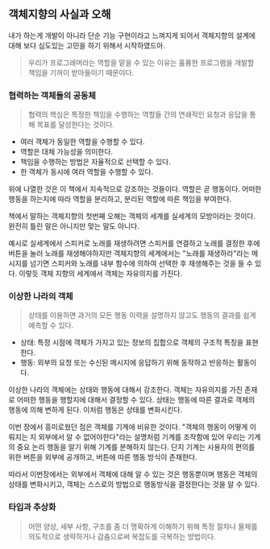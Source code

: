 ## 객체지향의 사실과 오해

내가 하는게 개발이 아니라 단순 기능 구현이라고 느껴지게 되어서 객체지향의 설계에 대해 보다 심도있는 고민을 하기 위해서 시작하였드아.

> 우리가 프로그래머라는 역할을 맡을 수 있는 이유는 휼륭한 프로그램을 개발할 책임을 기꺼이 받아들이기 때문이다.

### 협력하는 객체들의 공동체
> 협력의 핵심은 특정한 책임을 수행하는 역할들 간의 연쇄적인 요청과 응답을 통해 목표를 달성한다는 것이다.

- 여러 객체가 동일한 역할을 수행할 수 있다.
- 역할은 대체 가능성을 의미한다.
- 책임을 수행하는 방법은 자율적으로 선택할 수 있다.
- 한 객체가 동시에 여러 역할을 수행할 수 있다.

위에 나열한 것은 이 책에서 지속적으로 강조하는 것들이다. 역할은 곧 행동이다. 어떠한 행동을 하는지에 따라 역할을 분리하고, 분리된 역할에 따른 책임을 부여한다. 

책에서 말하는 객체지향의 첫번째 오해는 객체의 세계를 실세계의 모방이라는 것이다. 완전히 틀린 말은 아니지만 맞는 말도 아니다.

예시로 실세계에서 스피커로 노래를 재생하려면 스피커를 연결하고 노래를 결정한 후에 버튼을 눌러 노래를 재생해야하지만 객체지향의 세계에서는 "노래를 재생하라"라는 메시지를 넘기면 스피커와 노래를 내부 함수에 의하여 선택한 후 재생해주는 것을 들 수 있다. 이렇듯 객체 지향의 세계에서 객체는 자유의지를 가진다.

### 이상한 나라의 객체

> 상태를 이용하면 과거의 모든 행동 이력을 설명하지 않고도 행동의 결과를 쉽게 예측할 수 있다.

- 상태: 특정 시점에 객체가 가지고 있는 정보의 집합으로 객체의 구조적 특징을 표현한다.
- 행동: 외부의 요청 또는 수신된 메시지에 응답하기 위해 동작하고 반응하는 활동이다.

이상한 나라의 객체에는 상태와 행동에 대해서 강조한다. 객체는 자유의지를 가진 존재로 어떠한 행동을 행할지에 대해서 결정할 수 있다. 상태는 행동에 따른 결과로 객체의 행동에 의해 변하게 된다. 이처럼 행동은 상태를 변화시킨다.

이번 장에서 흥미로웠던 점은 객체를 기계에 비유한 것이다. "객체의 행동이 어떻게 이뤄지는 지 외부에서 알 수 없어야한다"라는 설명처럼 기계를 조작함에 있어 우리는 기계의 중요 논리 행동을 알기 위해 기계를 분해하지 않는다. 단지 기계는 사용자의 편의를 위한 버튼을 외부에 공개하고, 버튼에 따른 행동 방식이 존재한다.

따라서 이번장에서는 외부에서 객체에 대해 알 수 있는 것은 행동뿐이며 행동은 객체의 상태를 변화시키고, 객체는 스스로의 방법으로 행동방식을 결정한다는 것을 알 수 있다.

### 타입과 추상화

> 어떤 양상, 세부 사항, 구조를 좀 더 명확하게 이해하기 위해 특정 절차나 물체를 의도적으로 생략하거나 감춤으로써 복잡도를 극복하는 방법이다.
